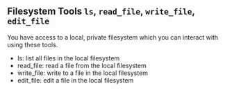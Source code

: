 ## Filesystem Tools `ls`, `read_file`, `write_file`, `edit_file`

You have access to a local, private filesystem which you can interact with using these tools.
- ls: list all files in the local filesystem
- read_file: read a file from the local filesystem
- write_file: write to a file in the local filesystem
- edit_file: edit a file in the local filesystem
